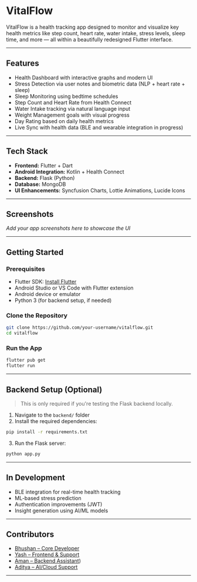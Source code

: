 
# VitalFlow

VitalFlow is a health tracking app designed to monitor and visualize key health metrics like step count, heart rate, water intake, stress levels, sleep time, and more — all within a beautifully redesigned Flutter interface.

---

## Features

- Health Dashboard with interactive graphs and modern UI  
- Stress Detection via user notes and biometric data (NLP + heart rate + sleep)  
- Sleep Monitoring using bedtime schedules  
- Step Count and Heart Rate from Health Connect  
- Water Intake tracking via natural language input  
- Weight Management goals with visual progress  
- Day Rating based on daily health metrics  
- Live Sync with health data (BLE and wearable integration in progress)  

---

## Tech Stack

- **Frontend:** Flutter + Dart  
- **Android Integration:** Kotlin + Health Connect  
- **Backend:** Flask (Python)  
- **Database:** MongoDB  
- **UI Enhancements:** Syncfusion Charts, Lottie Animations, Lucide Icons  

---

## Screenshots

*Add your app screenshots here to showcase the UI*

---

## Getting Started

### Prerequisites

- Flutter SDK: [Install Flutter](https://docs.flutter.dev/get-started/install)  
- Android Studio or VS Code with Flutter extension  
- Android device or emulator  
- Python 3 (for backend setup, if needed)  

### Clone the Repository

```bash
git clone https://github.com/your-username/vitalflow.git
cd vitalflow
```

### Run the App

```bash
flutter pub get
flutter run
```

---

## Backend Setup (Optional)

> This is only required if you're testing the Flask backend locally.

1. Navigate to the `backend/` folder  
2. Install the required dependencies:

```bash
pip install -r requirements.txt
```

3. Run the Flask server:

```bash
python app.py
```

---

## In Development

- BLE integration for real-time health tracking  
- ML-based stress prediction  
- Authentication improvements (JWT)  
- Insight generation using AI/ML models  

---

## Contributors

- [Bhushan – Core Developer](https://github.com/B-Acharekar)  
- [Yash – Frontend & Support](https://github.com/YASHUDAYBHAT) 
- [Aman – Backend Assistant](https://github.com/Blackace1234))  
- [Aditya – AI/Cloud Support](https://github.com/Aditya-username)  

--- 
